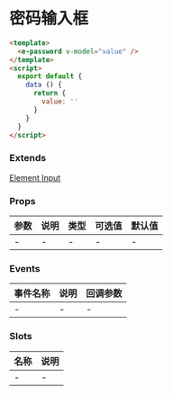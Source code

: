 # 密码输入框
<e-password v-model="value"></e-password>
```html
<template>
  <e-password v-model="value" />
</template>
<script>
  export default {
    data () {
      return {
        value: ''
      }
    }
  }
</script>
```

### Extends
[Element Input](http://element.eleme.io/#/zh-CN/component/input)

### Props
| 参数      | 说明    | 类型      | 可选值       | 默认值   |
|---------- |-------- |---------- |------------- |--------- |
| -     | -   | -  |   -       |    -    |

### Events
| 事件名称 | 说明 | 回调参数 |
|---------|--------|---------|
| - | - | - |

### Slots
| 名称 | 说明 | 
|---------|--------|
| - | - |